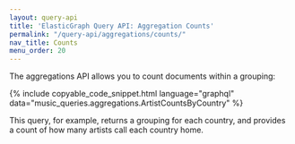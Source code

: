 ```yaml
---
layout: query-api
title: 'ElasticGraph Query API: Aggregation Counts'
permalink: "/query-api/aggregations/counts/"
nav_title: Counts
menu_order: 20
---
```

The aggregations API allows you to count documents within a grouping:

{% include copyable_code_snippet.html language="graphql" data="music_queries.aggregations.ArtistCountsByCountry" %}

This query, for example, returns a grouping for each country, and provides a count of how many artists
call each country home.
